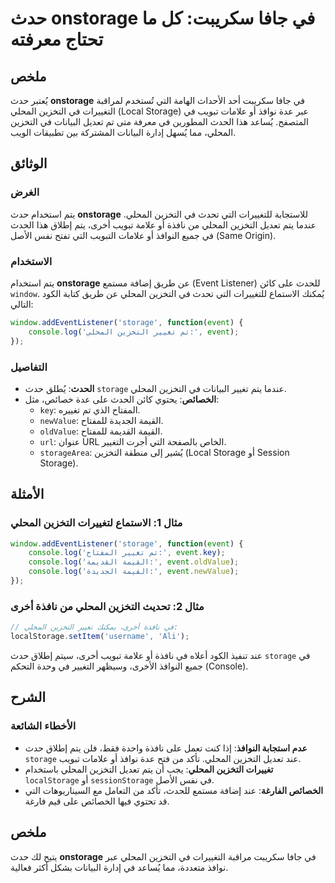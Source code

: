 <!--
Meta Description: # حدث onstorage في جافا سكريبت: كل ما تحتاج معرفته ## ملخص يُعتبر حدث **onstorage** في جافا سكريبت أحد الأحداث الهامة التي تُستخدم لمراقبة التغييرات ف...
Meta Keywords: التخزين, المحلي, storage, حدث, يتم
-->

# حدث onstorage في جافا سكريبت: كل ما تحتاج معرفته

## ملخص
يُعتبر حدث **onstorage** في جافا سكريبت أحد الأحداث الهامة التي تُستخدم لمراقبة التغييرات في التخزين المحلي (Local Storage) عبر عدة نوافذ أو علامات تبويب في المتصفح. يُساعد هذا الحدث المطورين في معرفة متى تم تعديل البيانات في التخزين المحلي، مما يُسهل إدارة البيانات المشتركة بين تطبيقات الويب.

## الوثائق
### الغرض
يتم استخدام حدث **onstorage** للاستجابة للتغييرات التي تحدث في التخزين المحلي. عندما يتم تعديل التخزين المحلي من نافذة أو علامة تبويب أخرى، يتم إطلاق هذا الحدث في جميع النوافذ أو علامات التبويب التي تفتح نفس الأصل (Same Origin).

### الاستخدام
يتم استخدام **onstorage** عن طريق إضافة مستمع (Event Listener) للحدث على كائن `window`. يُمكنك الاستماع للتغييرات التي تحدث في التخزين المحلي عن طريق كتابة الكود التالي:

```javascript
window.addEventListener('storage', function(event) {
    console.log('تم تغيير التخزين المحلي:', event);
});
```

### التفاصيل
- **الحدث**: يُطلق حدث `storage` عندما يتم تغيير البيانات في التخزين المحلي.
- **الخصائص**: يحتوي كائن الحدث على عدة خصائص، مثل:
  - `key`: المفتاح الذي تم تغييره.
  - `newValue`: القيمة الجديدة للمفتاح.
  - `oldValue`: القيمة القديمة للمفتاح.
  - `url`: عنوان URL الخاص بالصفحة التي أجرت التغيير.
  - `storageArea`: يُشير إلى منطقة التخزين (Local Storage أو Session Storage).

## الأمثلة
### مثال 1: الاستماع لتغييرات التخزين المحلي

```javascript
window.addEventListener('storage', function(event) {
    console.log('تم تغيير المفتاح:', event.key);
    console.log('القيمة القديمة:', event.oldValue);
    console.log('القيمة الجديدة:', event.newValue);
});
```

### مثال 2: تحديث التخزين المحلي من نافذة أخرى

```javascript
// في نافذة أخرى، يمكنك تغيير التخزين المحلي:
localStorage.setItem('username', 'Ali');
```

عند تنفيذ الكود أعلاه في نافذة أو علامة تبويب أخرى، سيتم إطلاق حدث `storage` في جميع النوافذ الأخرى، وسيظهر التغيير في وحدة التحكم (Console).

## الشرح
### الأخطاء الشائعة
- **عدم استجابة النوافذ**: إذا كنت تعمل على نافذة واحدة فقط، فلن يتم إطلاق حدث `storage` عند تعديل التخزين المحلي. تأكد من فتح عدة نوافذ أو علامات تبويب.
- **تغييرات التخزين المحلي**: يجب أن يتم تعديل التخزين المحلي باستخدام `localStorage` أو `sessionStorage` في نفس الأصل.
- **الخصائص الفارغة**: عند إضافة مستمع للحدث، تأكد من التعامل مع السيناريوهات التي قد تحتوي فيها الخصائص على قيم فارغة.

## ملخص
يتيح لك حدث **onstorage** في جافا سكريبت مراقبة التغييرات في التخزين المحلي عبر نوافذ متعددة، مما يُساعد في إدارة البيانات بشكل أكثر فعالية.